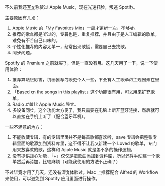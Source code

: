   
不久前我还[写文](mweblib://14879083243319)称赞过 Apple Music，现在光速打脸，叛逃 Spotify。

主要原因有几点：

1. Apple Music 的「My Favorites Mix」一周才更新一次，不够听。
2. 推荐的歌单都是听过的，专辑也是，重复推荐，并且由于是人工编辑的歌单，难免有不合自己口味的。
3. 个性化推荐的内容太单一，经常出现歌慌，需要自己去找歌。
4. 同步问题。

Spotify 的 Premium 之前就买了，但是一直没有用。这几天用了一下，说一下使用体验：

1. 推荐算法很厉害，机器推荐的歌更个人一些，不会有人工歌单的主观因素在里面。
2. 「Based on the songs in this playlist」这个功能很有用，可以用来扩充歌单。
3. Radio 功能比 Apple Music 强大。
4. 多设备同步，这个功能太方便了，我只需要在电脑上断开蓝牙连接，然后就可以直接在手机上听了（配合蓝牙耳机）。

一些不满意的地方：

1. 不能收藏专辑，有的专辑里面并不是每首歌都喜欢听，save 专辑会把整张专辑里面的歌添加到资料库里，这不得不让我又新建一个 Loved 的歌单，专门用来放喜欢的歌，这样和 Apple Music 就是差不多的操作逻辑。
2. 没有提供加心功能，「+」仅仅是把歌曲添加到资料库，所以还得手动建一个歌单然后再添加，比较麻烦（可能我使用的方法不正确？）

不过毕竟才用了几天，还没有深度体验过。Mac 上推荐配合 Alfred 的 Workflow 来使用，可以避免到 Spotify 应用里面进行操作。

